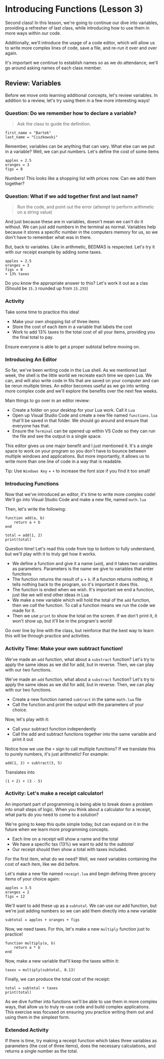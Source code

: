 # Introducing Functions (Lesson 3)

Second class! In this lesson, we're going to continue our dive into variables,
providing a refresher of last class, while introducing how to use them in more
ways within our code.

Additionally, we'll introduce the usage of a code editor, which will allow us to
write more complex lines of code, save a file, and re-run it over and over
again.

It's important we continue to establish names so as we do attendance, we'll go
around asking names of each class member.

## Review: Variables

Before we move onto learning additional concepts, let's review variables. In
addition to a review, let's try using them in a few more interesting ways!

### Question: Do we remember how to declare a variable?

> Ask the class to guide the definition.

    first_name = "Bartek"
    last_name = "Ciszkowski"

Remember, variables can be anything that can vary. What else can we put in a
variable? Well, we can put numbers. Let's define the cost of some items

    apples = 2.5
    oranges = 3
    figs = 8

Numbers! This looks like a shopping list with prices now. Can we add them
together?

### Question: What if we add together first and last name? 

> Run the code, and point out the error (attempt to perform arithmetic on
> a string value)

And just because these are in variables, doesn't mean we can't do it without. We
can just add numbers in the terminal as normal. Variables help because it stores
a specific number in the computers memory for us, so we don't have to remember
what was in there.

But, back to variables. Like in arithmetic, BEDMAS is respected. Let's try it
with our receipt example by adding some taxes.

    apples = 2.5
    oranges = 3
    figs = 8
    + 13% taxes

Do you know the appropriate answer to this? Let's work it out as a clas (Should
be `15.3` rounded up from `15.255`)

### Activity

Take some time to practice this idea!

* Make your own shopping list of three items
* Store the cost of each item in a variable that labels the cost
* Work to add 13% taxes to the total cost of all your items, providing you the
    final total to pay.

Ensure everyone is able to get a proper subtotal before moving on.

### Introducing An Editor

So far, we've been writing code in the Lua shell. As we mentioned last week, the
shell is the little world we recreate each time we open Lua. We can, and will
also write code in fils that are saved on your computer and can be rerun
multiple times. An editor becomes useful as we go into writing more complex code
and we'll explore the benefits over the next few weeks.

Main things to go over in an editor review:

* Create a folder on your desktop for your Lua work. Call it `Lua`
* Open up Visual Studio Code and create a new file named `functions.lua` that'll
    be saved in that folder. We should go around and ensure that everyone has
    that.
* Ensure the `Terminal` can be opened up within VS Code so they can run the file
    and see the output in a single space.

This editor gives us one major benefit and I just mentioned it. It's a single
space to work on your program so you don't have to bounce between multiple
windows and applications. But more importantly, it allows us to write more than
one line of code in a way that is readable.

Tip: Use `Windows Key` + `+` to increase the font size if you find it too small!


### Introducing Functions

Now that we've introduced an editor, it's time to write more complex code! We'll
go into Visual Studio Code and make a new file, named `math.lua`

Then, let's write the following:

    function add(a, b)
        return a + b
    end

    total = add(1, 2)
    print(total)

Question time! Let's read this code from top to bottom to fully understand, but
we'll play with it to truly get how it works.

* We define a function and give it a name (`add`), and it takes two variables as
    parameters. Parameters is the name we give to variables that enter functions
* The function returns the result of `a` + `b`. If a functon returns nothing, it
    tells nothing back to the program, so it's important it does this.
* The function is ended when we wish. It's important we end a function, just
    like we will end other ideas in Lua
* We make a new variable which will hold the total of the `add` function, then
    we _call_ the function. To call a function means we run the code we made for
    it.
* Then we use `print` to show the total on the screen. If we don't print it, it
    won't show up, but it'll be in the program's world!

Go over line by line with the class, but reinforce that the best way to learn
this will be through practice and activities.

### Activity Time: Make your own subtract function!

We've made an `add` function, what about a `substract` function? Let's try to
apply the same ideas as we did for add, but in reverse. Then, we can play with
our two functions.


We've made an `add` function, what about a `substract` function? Let's try to
apply the same ideas as we did for add, but in reverse. Then, we can play with
our two functions.

* Create a new function named `subtract` in the same `math.lua` file
* Call the function and print the output with the parameters of your choice.

Now, let's play with it:

* Call your subtract function independently
* Call the add and subtract functions together into the same variable and print
    it out

Notice how we use the `+` sign to call multiple functions? If we translate this
to purely numbers, it's just arithmetic! For example:

    add(1, 2) + subtract(3, 5)

Translates into

    (1 + 2) + (3 - 5)

### Activity: Let's make a receipt calculator!

An important part of programming is being able to break down a problem into
small steps of logic. When you think about a calculator for a receipt, what
parts do you need to come to a solution?

We're going to keep this quite simple today, but can expand on it in the future
when we learn more programming concepts.

* Each line on a receipt will show a name and the total 
* We have a specific tax (13%) we want to add to the _subtotal_
* Our receipt should then show a total with taxes included.

For the first item, what do we need? Well, we need variables containing the cost
of each item, like we did before.

Let's make a new file named `receipt.lua` and begin defining three grocery items
of your choice again:

    apples = 3.5
    oranges = 2
    figs = 12

We'll want to add these up as a `subtotal`. We can use our add function, but
we're just adding numbers so we can add them directly into a new variable

    subtotal = apples + oranges + figs

Now, we need taxes. For this, let's make a new `multiply` function just to
practice!

    function multiply(a, b)
        return a * b
    end

Now, make a new variable that'll keep the taxes within it:

    taxes = multiply(subtotal, 0.13)

Finally, we can produce the total cost of the receipt:

    total = subtotal + taxes
    print(total)

As we dive further into functions we'll be able to use them in more complex
ways, that allow us to truly re-use code and build complex applications. This
exercise was focused on ensuring you practice writing them out and using them in
the simplest form.

### Extended Activity

If there is time, try making a receipt function which takes three variables as
parameters (the cost of three items), does the necessary calculations, and
returns a single number as the total.
